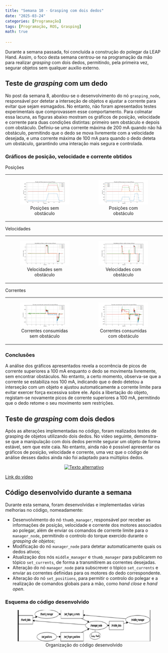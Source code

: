 ```yaml
---
title: "Semana 10 - Grasping com dois dedos"
date: "2025-03-24"
categories: [Programação]
tags: [Programação, ROS, Grasping]
math: true

---
```


Durante a semana passada, foi concluída a construção do polegar da LEAP Hand. Assim, o foco desta semana centrou-se na programação da mão para realizar *grasping* com dois dedos, permitindo, pela primeira vez, segurar objetos sem qualquer auxílio externo.

## Teste de *grasping* com um dedo

No post da semana 8, abordou-se o desenvolvimento do nó `grasping_node`, responsável por detetar a interseção de objetos e ajustar a corrente para evitar que sejam esmagados. No entanto, não foram apresentados testes experimentais que comprovassem esse comportamento. Para colmatar essa lacuna, as figuras abaixo mostram os gráficos de posição, velocidade e corrente para duas condições distintas: primeiro sem obstáculo e depois com obstáculo. Definiu-se uma corrente máxima de 200 mA quando não há obstáculo, permitindo que o dedo se mova livremente com a velocidade desejada, e uma corrente máxima de 100 mA para quando o dedo deteta um obstáculo, garantindo uma interação mais segura e controlada.

### Gráficos de posição, velocidade e corrente obtidos

Posições

<div style="text-align: center;">
  <table>
    <tr>
      <td>
        <figure>
          <img src="/assets/images/semana10/finger_pos_vel50_no_obs.png" alt="1 KOhm" width="200">
          <figcaption>Posições sem obstáculo</figcaption>
        </figure>
      </td>
      <td>
        <figure>
          <img src="/assets/images/semana10/finger_pos_vel50_obs.png" alt="10 KOhm" width="200">
          <figcaption>Posições com obstáculo</figcaption>
        </figure>
      </td>
    </tr>
  </table>
</div>

Velocidades

<div style="text-align: center;">
  <table>
    <tr>
      <td>
        <figure>
          <img src="/assets/images/semana10/finger_vels_vel50_no_obs.png" alt="1 KOhm" width="200">
          <figcaption>Velocidades sem obstáculo</figcaption>
        </figure>
      </td>
      <td>
        <figure>
          <img src="/assets/images/semana10/finger_vels_vel50_obs.png" alt="10 KOhm" width="200">
          <figcaption>Velocidades com obstáculo</figcaption>
        </figure>
      </td>
    </tr>
  </table>
</div>

Correntes

<div style="text-align: center;">
  <table>
    <tr>
      <td>
        <figure>
          <img src="/assets/images/semana10/finger_currs_vel50_no_obs.png" alt="1 KOhm" width="200">
          <figcaption>Correntes consumidas sem obstáculo</figcaption>
        </figure>
      </td>
      <td>
        <figure>
          <img src="/assets/images/semana10/finger_currs_vel50_obs.png" alt="10 KOhm" width="200">
          <figcaption>Correntes consumidas com obstáculo</figcaption>
        </figure>
      </td>
    </tr>
  </table>
</div>

### Conclusões

A análise dos gráficos apresentados revela a ocorrência de picos de corrente superiores a 100 mA enquanto o dedo se movimenta livremente, sem encontrar obstáculos. No entanto, a certo momento, observa-se que a corrente se estabiliza nos 100 mA, indicando que o dedo detetou a interseção com um objeto e ajustou automaticamente a corrente limite para evitar exercer força excessiva sobre ele. Após a libertação do objeto, registam-se novamente picos de corrente superiores a 100 mA, permitindo que o dedo retome o seu movimento sem restrições.

## Teste de *grasping* com dois dedos

Após as alterações implementadas no código, foram realizados testes de grasping de objetos utilizando dois dedos. No vídeo seguinte, demonstra-se que a manipulação com dois dedos permite segurar um objeto de forma estável, sem que este caia. No entanto, ainda não é possível apresentar os gráficos de posição, velocidade e corrente, uma vez que o código de análise desses dados ainda não foi adaptado para múltiplos dedos.

<div style="text-align: center;">
  <a href="https://www.youtube.com/watch?v=Q50j53qd_OI">
    <img src="https://img.youtube.com/vi/Q50j53qd_OI/0.jpg" alt="Texto alternativo">
  </a>
</div>

[Link do vídeo](https://www.youtube.com/watch?v=Q50j53qd_OI)

## Código desenvolvido durante a semana


 Durante esta semana, foram desenvolvidas e implementadas várias melhorias no código, nomeadamente:

- Desenvolvimento do nó `thumb_manager`, responsável por receber as informações de posição, velocidade e corrente dos motores associados ao polegar, além de enviar os comandos de corrente limite para o `manager_node`, permitindo o controlo do torque exercido durante o *grasping de objetos*;
- Modificação do nó `manager_node` para detetar automaticamente quais os dedos ativos;
- Atualização dos nós `middle_manager` e `thumb_manager` para publicarem no tópico `set_currents`, de forma a transmitirem as correntes desejadas.
- Alteração do nó `manager_node` para subscrever o tópico `set_currents` e enviar as correntes definidas para os motores do dedo correspondente.
- Alteração do nó `set_positions`, para permitir o controlo do polegar e a realização de comandos globais para a mão, como *hand close* e *hand open*.

### Esquema do código desenvolvido

<figure style="text-align: center;">
    <img src="/assets/images/semana10/ros_graph_2.png" alt="Organização do código desenvolvido" style="height: 100px;">
    <figcaption style="margin-bottom: 30px;">Organização do código desenvolvido</figcaption>
</figure>